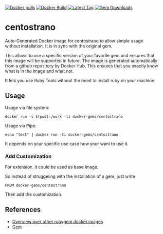 [![Docker pulls](https://img.shields.io/docker/pulls/rubygem/centostrano.svg)](https://hub.docker.com/r/rubygem/centostrano/)
[![Docker Build](https://img.shields.io/docker/automated/rubygem/centostrano.svg)](https://hub.docker.com/r/rubygem/centostrano/)
[![Latest Tag](https://img.shields.io/github/tag/docker-rubygem/centostrano.svg)](https://hub.docker.com/r/rubygem/centostrano/)
[![Gem Downloads](https://img.shields.io/gem/dt/centostrano.svg)](https://rubygems.org/gems/centostrano/)
# centostrano

Auto-Generated Docker image for centostrano to allow simple usage without installation.
It is in sync with the original gem.

This allows to use a specific version of your favorite gem and ensures that this image will be supported in future.
The image is generated automatically from a github repository by Docker Hub.
This ensures that you exactly know what is in the image and what not.

It lets you use Ruby Tools without the need to install ruby on your machine.

## Usage

Usage via file system:

`docker run -v $(pwd):/work -ti docker-gems/centostrano`

Usage via Pipe:

`echo "test" | docker run -ti docker-gems/centostrano`

It depends on your specific use case how your want to use it.

### Add Customization

For extension, it could be used as base image.

So instead of struggeling with the installation of a gem, just write

`FROM docker-gems/centostrano`

Then add the customization.

## References

 - [Overview over other rubygem docker images](https://github.com/thinkbot/docker-rubygem)
 - [Gem](https://rubygems.org/gems/centostrano/)
